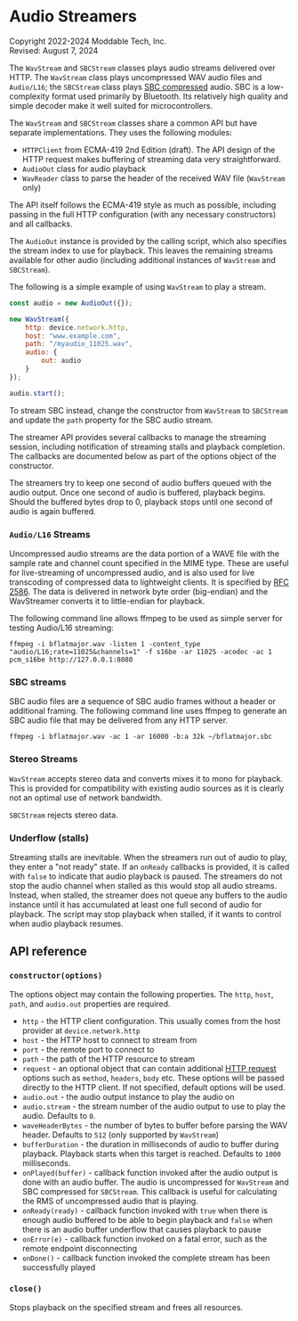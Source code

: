 # Audio Streamers
Copyright 2022-2024 Moddable Tech, Inc.<BR>
Revised: August 7, 2024

The `WavStream` and `SBCStream` classes plays audio streams delivered over HTTP. The `WavStream` class plays uncompressed WAV audio files and `Audio/L16`; the `SBCStream` class plays [SBC compressed](https://en.wikipedia.org/wiki/SBC_%28codec%29) audio. SBC is a low-complexity format used primarily by Bluetooth. Its relatively high quality and simple decoder make it well suited for microcontrollers.

The `WavStream` and `SBCStream` classes share a common API but have separate implementations. They uses the following modules:

- `HTTPClient` from ECMA-419 2nd Edition (draft). The API design of the HTTP request makes buffering of streaming data very straightforward.
- `AudioOut` class for audio playback
- `WavReader` class to parse the header of the received WAV file (`WavStream` only)

The API itself follows the ECMA-419 style as much as possible, including passing in the full HTTP configuration (with any necessary constructors) and all callbacks.

The `AudioOut` instance is provided by the calling script, which also specifies the stream index to use for playback. This leaves the remaining streams available for other audio (including additional instances of `WavStream` and `SBCStream`).

The following is a simple example of using `WavStream` to play a stream.

```js
const audio = new AudioOut({});

new WavStream({
	http: device.network.http,
	host: "www.example.com",
	path: "/myaudio_11025.wav",
	audio: {
		out: audio
	}
});

audio.start();
```

To stream SBC instead, change the constructor from `WavStream` to `SBCStream` and update the `path` property for the SBC audio stream.

The streamer API provides several callbacks to manage the streaming session, including notification of streaming stalls and playback completion. The callbacks are documented below as part of the options object of the constructor.

The streamers try to keep one second of audio buffers queued with the audio output. Once one second of audio is buffered, playback begins. Should the buffered bytes drop to 0, playback stops until one second of audio is again buffered.

### `Audio/L16` Streams
Uncompressed audio streams are the data portion of a WAVE file with the sample rate and channel count specified in the MIME type. These are useful for live-streaming of uncompressed audio, and is also used for live transcoding of compressed data to lightweight clients. It is specified by [RFC 2586](https://datatracker.ietf.org/doc/html/rfc2586). The data is delivered in network byte order (big-endian) and the WavStreamer converts it to little-endian for playback.

The following command line allows ffmpeg to be used as simple server for testing Audio/L16 streaming:

```
ffmpeg -i bflatmajor.wav -listen 1 -content_type "audio/L16;rate=11025&channels=1" -f s16be -ar 11025 -acodec -ac 1 pcm_s16be http://127.0.0.1:8080
```

### SBC streams
SBC audio files are a sequence of SBC audio frames without a header or additional framing. The following command line uses ffmpeg to generate an SBC audio file that may be delivered from any HTTP server.

```
ffmpeg -i bflatmajor.wav -ac 1 -ar 16000 -b:a 32k ~/bflatmajor.sbc
```

### Stereo Streams
`WavStream` accepts stereo data and converts mixes it to mono for playback. This is provided for compatibility with existing audio sources as it is clearly not an optimal use of network bandwidth.

`SBCStream` rejects stereo data.

### Underflow (stalls)
Streaming stalls are inevitable. When the streamers run out of audio to play, they enter a "not ready" state. If an `onReady` callbacks is provided, it is called with `false` to indicate that audio playback is paused. The streamers do not stop the audio channel when stalled as this would stop all audio streams. Instead, when stalled, the streamer does not queue any buffers to the audio instance until it has accumulated at least one full second of audio for playback. The script may stop playback when stalled, if it wants to control when audio playback resumes.

## API reference

### `constructor(options)`

The options object may contain the following properties. The `http`, `host`, `path`, and `audio.out` properties are required.

- `http` - the HTTP client configuration. This usually comes from the host provider at `device.network.http`
- `host` - the HTTP host to connect to stream from
- `port` - the remote port to connect to
- `path` - the path of the HTTP resource to stream
- `request` - an optional object that can contain additional [HTTP request](../../../../documentation/network/network.md#http-request) options such as `method`, `headers`, `body` etc. These options will be passed directly to the HTTP client. If not specified, default options will be used.
- `audio.out` - the audio output instance to play the audio on
- `audio.stream` - the stream number of the audio output to use to play the audio. Defaults to `0`.
- `waveHeaderBytes` - the number of bytes to buffer before parsing the WAV header. Defaults to `512` (only supported by `WavStream`)
- `bufferDuration` - the duration in milliseconds of audio to buffer during playback. Playback starts when this target is reached. Defaults to `1000` milliseconds.
- `onPlayed(buffer)` - callback function invoked after the audio output is done with an audio buffer. The audio is uncompressed for `WavStream` and SBC compressed for `SBCStream`. This callback is useful for calculating the RMS of uncompressed audio that is playing.
- `onReady(ready)` - callback function invoked with `true` when there is enough audio buffered to be able to begin playback and `false` when there is an audio buffer underflow that causes playback to pause
- `onError(e)` - callback function invoked on a fatal error, such as the remote endpoint disconnecting
- `onDone()` - callback function invoked the complete stream has been successfully played

### `close()`

Stops playback on the specified stream and frees all resources.
